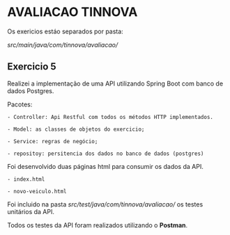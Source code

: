 # AVALIACAO TINNOVA

Os exericios estáo separados por pasta:

*src/main/java/com/tinnova/avaliacao/*

## Exercicio 5

Realizei a implementação de uma API utilizando Spring Boot com banco de dados Postgres.

Pacotes: 

    - Controller: Api Restful com todos os métodos HTTP implementados.

    - Model: as classes de objetos do exercicio;

    - Service: regras de negócio;

    - repositoy: persitencia dos dados no banco de dados (postgres)



Foi desenvolvido duas páginas html para consumir os dados da API.

    - index.html

    - novo-veiculo.html

Foi incluido na pasta *src/test/java/com/tinnova/avaliacao/* os testes unitários da API.

Todos os testes da API foram realizados utilizando o **Postman**.
